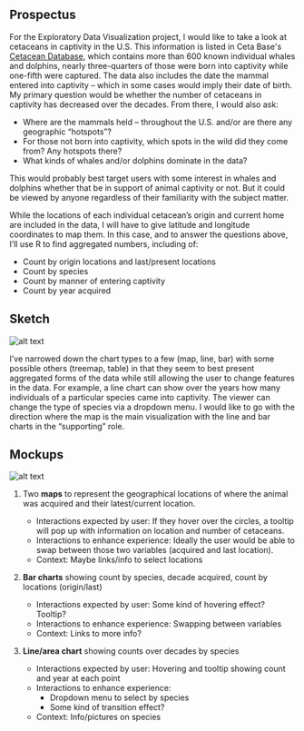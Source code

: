 ## Prospectus

For the Exploratory Data Visualization project, I would like to take a look at cetaceans in captivity in the U.S. This information is listed in Ceta Base's [Cetacean Database](https://www.cetabase.org/captive/cetacean/), which contains more than 600 known individual whales and dolphins, nearly three-quarters of those were born into captivity while one-fifth were captured. The data also includes the date the mammal entered into captivity – which in some cases would imply their date of birth. My primary question would be whether the number of cetaceans in captivity has decreased over the decades. From there, I would also ask: 

- Where are the mammals held – throughout the U.S. and/or are there any geographic “hotspots”? 
- For those not born into captivity, which spots in the wild did they come from? Any hotspots there?
- What kinds of whales and/or dolphins dominate in the data?

This would probably best target users with some interest in whales and dolphins whether that be in support of animal captivity or not. But it could be viewed by anyone regardless of their familiarity with the subject matter.

While the locations of each individual cetacean’s origin and current home are included in the data, I will have to give latitude and longitude coordinates to map them. In this case, and to answer the questions above, I’ll use R to find aggregated numbers, including of:

- Count by origin locations and last/present locations
- Count by species
- Count by manner of entering captivity
- Count by year acquired

## Sketch

![alt text](https://github.com/cheje/idv-exploratory/raw/master/prospectus-sketches/cetaceans.png "Sketch")

I’ve narrowed down the chart types to a few (map, line, bar) with some possible others (treemap, table) in that they seem to best present aggregated forms of the data while still allowing the user to change features in the data. For example, a line chart can show over the years how many individuals of a particular species came into captivity. The viewer can change the type of species via a dropdown menu. I would like to go with the direction where the map is the main visualization with the line and bar charts in the “supporting” role.

## Mockups

![alt text](https://github.com/cheje/idv-exploratory/raw/master/prospectus-sketches/idv-1mockup.png "Mockup")

1. Two **maps** to represent the geographical locations of where the animal was acquired and their latest/current location. 

   - Interactions expected by user: If they hover over the circles, a tooltip will pop up with information on location and number of cetaceans.
   - Interactions to enhance experience: Ideally the user would be able to swap between those two variables (acquired and last location).
   - Context: Maybe links/info to select locations

2. **Bar charts** showing count by species, decade acquired, count by locations (origin/last)

   - Interactions expected by user: Some kind of hovering effect? Tooltip?
   - Interactions to enhance experience: Swapping between variables
   - Context: Links to more info?

3. **Line/area chart** showing counts over decades by species

   - Interactions expected by user: Hovering and tooltip showing count and year at each point
   - Interactions to enhance experience: 
     - Dropdown menu to select by species
     - Some kind of transition effect?
   - Context: Info/pictures on species
